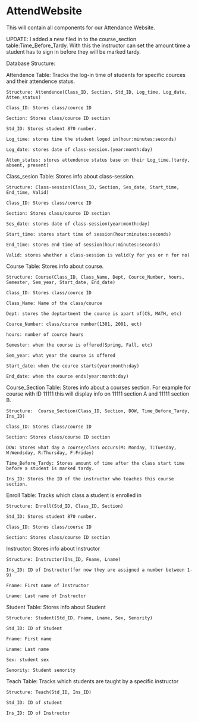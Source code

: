 # AttendWebsite
This will contain all components for our Attendance Website.

UPDATE: I added a new filed in to the course_section table:Time_Before_Tardy.
With this the instructor can set the amount time a student has to sign in before
they will be marked tardy.

Database Structure: 

Attendence Table: Tracks the log-in time of students for specific cources and their attendence status.

    Structure: Attendence(Class_ID, Section, Std_ID, Log_time, Log_date, Atten_status)

    Class_ID: Stores class/cource ID

    Section: Stores class/cource ID section

    Std_ID: Stores student 870 number.

    Log_time: stores time the student loged in(hour:minutes:seconds)

    Log_date: stores date of class-session.(year:month:day)

    Atten_status: stores attendence status base on their Log_time.(tardy, absent, present)
  
  
Class_sesion Table: Stores info about class-session.

    Structure: Class-session(Class_ID, Section, Ses_date, Start_time, End_time, Valid)

    Class_ID: Stores class/cource ID

    Section: Stores class/cource ID section

    Ses_date: stores date of class-session(year:month:day)

    Start_time: stores start time of session(hour:minutes:seconds)

    End_time: stores end time of session(hour:minutes:seconds)

    Valid: stores whether a class-session is valid(y for yes or n for no)

  
Course Table: Stores info about course.

    Structure: Course(Class_ID, Class_Name, Dept, Cource_Number, hours, Semester, Sem_year, Start_date, End_date)

    Class_ID: Stores class/cource ID

    Class_Name: Name of the class/cource 

    Dept: stores the deptartment the cource is apart of(CS, MATH, etc)

    Cource_Number: class/cource number(1301, 2001, ect)

    hours: number of cource hours

    Semester: when the course is offered(Spring, Fall, etc)

    Sem_year: what year the course is offered

    Start_date: when the cource starts(year:month:day) 

    End_date: when the cource ends(year:month:day)
  
  
Course_Section Table: Stores info about a courses section. For example for course with ID 11111 this
                      will display info on 11111 section A and 11111 section B.
                      
    Structure:  Course_Section(Class_ID, Section, DOW, Time_Before_Tardy, Ins_ID)

    Class_ID: Stores class/course ID

    Section: Stores class/course ID section

    DOW: Stores what day a course/class occurs(M: Monday, T:Tuesday, W:Wendsday, R:Thursday, F:Friday)
    
    Time_Before_Tardy: Stores amount of time after the class start time before a student is marked tardy.

    Ins_ID: Stores the ID of the instructor who teaches this course section.


Enroll Table: Tracks which class a student is enrolled in

    Structure: Enroll(Std_ID, Class_ID, Section)

    Std_ID: Stores student 870 number. 

    Class_ID: Stores class/course ID

    Section: Stores class/course ID section
  
  
Instructor: Stores info about Instructor

    Structure: Instructor(Ins_ID, Fname, Lname)

    Ins_ID: ID of Instructor(for now they are assigned a number between 1-9)

    Fname: First name of Instructor 

    Lname: Last name of Instructor
  
  
Student Table: Stores info about Student

    Structure: Student(Std_ID, Fname, Lname, Sex, Senority)

    Std_ID: ID of Student

    Fname: First name

    Lname: Last name

    Sex: student sex 

    Senority: Student senority
  
  
Teach Table:  Tracks which students are taught by a specific instructor

    Structure: Teach(Std_ID, Ins_ID)

    Std_ID: ID of student 

    Ins_ID: ID of Instructor
